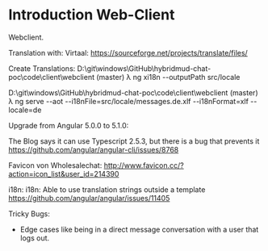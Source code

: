 # Introduction Web-Client

Webclient.

Translation with: Virtaal:  https://sourceforge.net/projects/translate/files/

Create Translations:
D:\git\windows\GitHub\hybridmud-chat-poc\code\client\webclient (master)
λ ng xi18n --outputPath src/locale

D:\git\windows\GitHub\hybridmud-chat-poc\code\client\webclient (master)
λ ng serve --aot --i18nFile=src/locale/messages.de.xlf --i18nFormat=xlf --locale=de


Upgrade from Angular 5.0.0 to 5.1.0:

The Blog says it can use Typescript 2.5.3, but there is a bug that prevents it https://github.com/angular/angular-cli/issues/8768

Favicon von Wholesalechat: http://www.favicon.cc/?action=icon_list&user_id=214390

i18n: i18n: Able to use translation strings outside a template
https://github.com/angular/angular/issues/11405


Tricky Bugs:
- Edge cases like being in a direct message conversation with a user that logs out.